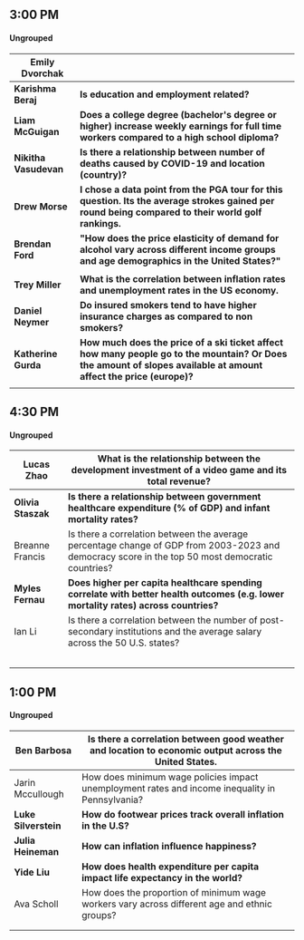 ## 3:00 PM

#### Ungrouped

| Emily Dvorchak        |                                                              |
| --------------------- | ------------------------------------------------------------ |
| **Karishma Beraj**    | **Is education and employment related?**                     |
| **Liam McGuigan**     | **Does a college degree (bachelor's degree or higher) increase weekly earnings for full time  workers compared to a high school diploma?** |
| **Nikitha Vasudevan** | **Is there a relationship between number of deaths caused by COVID-19 and location  (country)?** |
| **Drew Morse**        | **I chose a data  point from the PGA tour for this question. Its the average strokes gained per  round being compared to their world golf rankings.** |
| **Brendan Ford**      | **"How does the  price elasticity of demand for alcohol vary across different income groups  and age demographics in the United States?"** |
|                       |                                                              |
| **Trey Miller**       | **What is the  correlation between inflation rates and unemployment rates in the US economy.** |
| **Daniel Neymer**     | **Do insured smokers tend to have higher insurance charges as compared to non smokers?** |
| **Katherine Gurda**   | **How much does the price of a ski ticket affect how many people go to the mountain? Or Does the amount of slopes available at amount affect the price (europe)?** |
|                       |                                                              |

## 4:30 PM

#### Ungrouped

| Lucas Zhao         | What is the relationship between the development investment of a video game and its total revenue? |
| ------------------ | ------------------------------------------------------------ |
| **Olivia Staszak** | **Is there a  relationship between government healthcare expenditure (% of GDP) and infant  mortality rates?** |
| Breanne Francis    | Is there a  correlation between the average percentage change of GDP from 2003-2023 and  democracy score in the top 50 most democratic countries? |
| **Myles Fernau**   | **Does higher per  capita healthcare spending correlate with better health outcomes (e.g. lower  mortality rates) across countries?** |
| Ian Li             | Is there a correlation between the number of post-secondary institutions and the average salary across the 50 U.S. states? |
|                    |                                                              |
|                    |                                                              |
|                    |                                                              |
|                    |                                                              |
|                    |                                                              |

## 1:00 PM

#### Ungrouped

| Ben Barbosa          | Is there a  correlation between good weather and location to economic output across the  United States. |
| -------------------- | ------------------------------------------------------------ |
| Jarin Mccullough     | How does minimum wage  policies impact unemployment rates and income inequality in Pennsylvania? |
| **Luke Silverstein** | **How do footwear  prices track overall inflation in the U.S?** |
| **Julia Heineman**   | **How can inflation  influence happiness?**                  |
| **Yide Liu**         | **How does health  expenditure per capita impact life expectancy in the world?** |
| Ava Scholl           | How does the  proportion of minimum wage workers vary across different age and ethnic  groups? |
|                      |                                                              |
|                      |                                                              |